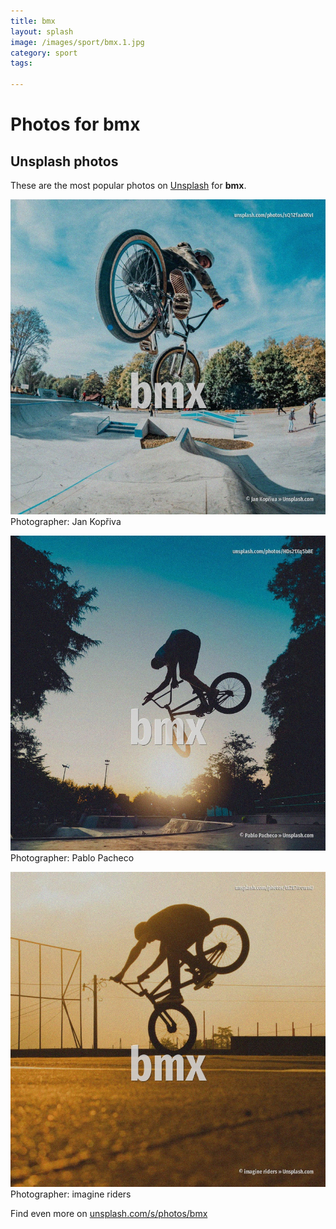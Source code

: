 ```yaml
---
title: bmx
layout: splash
image: /images/sport/bmx.1.jpg
category: sport
tags:

---
```

# Photos for bmx
 
## Unsplash photos
These are the most popular photos on [Unsplash](https://unsplash.com) for **bmx**.
 
![bmx](/images/sport/bmx.1.jpg)
Photographer:  Jan Kopřiva
 
![bmx](/images/sport/bmx.2.jpg)
Photographer:  Pablo Pacheco
 
![bmx](/images/sport/bmx.3.jpg)
Photographer:  imagine riders
 
Find even more on [unsplash.com/s/photos/bmx](https://unsplash.com/s/photos/bmx)
 
